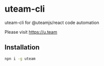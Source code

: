 # uteam-cli
uteam-cli for @uteamjs/react code automation

Please visit https://u.team
## Installation

```sh
npn i -g uteam
```
